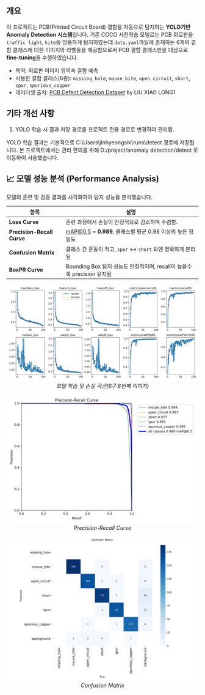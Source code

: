 ## 개요

이 프로젝트는 PCB(Printed Circuit Board) 결함을 자동으로 탐지하는 **YOLO기반 Anomaly Detection 시스템**입니다. 기존 COCO 사전학습 모델로는 PCB 회로판을 `traffic light`, `kite`등 엉뚱하게 탐지하였는데 `data.yaml`파일에 존재하는 6개의 결함 클래스에 대한 이미지와 라벨들을 제공함으로써 PCB 결함 클래스만을 대상으로 **fine-tuning**을 수행하였습니다.

- 목적: 회로판 이미지 영역속 결함 예측
- 사용한 결함 클래스(6종): `missing_hole`, `mouse_bite`, `open_circuit`, `short`, `spur`, `spurious_copper`
- 데이터셋 출처: [PCB Defect Detection Dataset](https://www.kaggle.com/datasets/liuxiaolong1/pcb-defect-detection-dataset) by LIU XIAO LONG1

## 기타 개선 사항

1. YOLO 학습 시 결과 저장 경로를 프로젝트 전용 경로로 변경하여 관리함.

YOLO 학습 결과는 기본적으로 C:\Users\jinhyeongsik\runs\detect 경로에 저장됩니다.
본 프로젝트에서는 관리 편의를 위해 D:/project/anomaly detection/detect 로 이동하여 사용했습니다.

## 📈 모델 성능 분석 (Performance Analysis)

모델의 훈련 및 검증 결과를 시각화하여 탐지 성능을 분석했습니다.

| 항목 | 설명 |
|------|------|
| **Loss Curve** | 훈련 과정에서 손실이 안정적으로 감소하며 수렴함. |
| **Precision-Recall Curve** | mAP@0.5 = **0.989**, 클래스별 평균 0.98 이상의 높은 정밀도 |
| **Confusion Matrix** | 클래스 간 혼동이 적고, `spur` ↔ `short` 외엔 명확하게 분리됨 |
| **BoxPR Curve** | Bounding Box 탐지 성능도 안정적이며, recall이 높을수록 precision 유지됨 |

<p align="center">
  <img src="runs/detect/train/results.png" width="600"><br>
  <em>모델 학습 및 손실 곡선(6·7·8번째 이미지)</em>
</p>

<p align="center">
  <img src="runs/detect/train/BoxPR_curve.png" width="600"><br>
  <em>Precision-Recall Curve</em>
</p>

<p align="center">
  <img src="runs/detect/train/confusion_matrix.png" width="600"><br>
  <em>Confusion Matrix</em>
</p>
